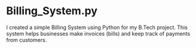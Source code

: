 # Billing_System.py
I created a simple Billing System using Python for my B.Tech project. This system helps businesses make invoices (bills) and keep track of payments from customers.

